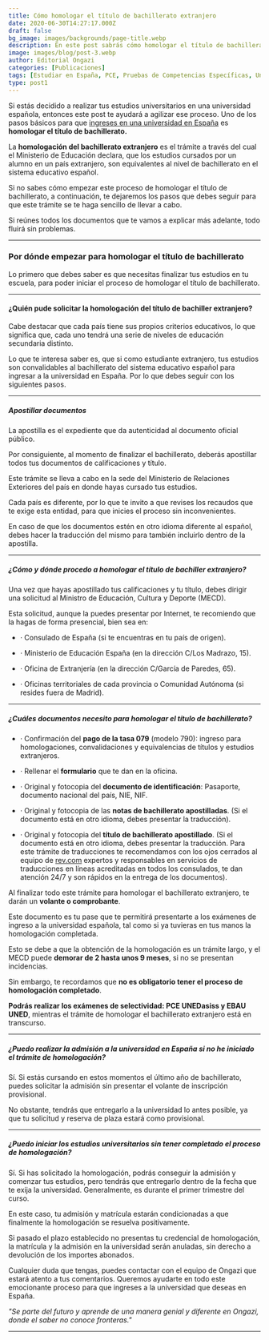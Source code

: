 ```yaml
---
title: Cómo homologar el título de bachillerato extranjero
date: 2020-06-30T14:27:17.000Z
draft: false
bg_image: images/backgrounds/page-title.webp
description: En este post sabrás cómo homologar el título de bachillerato extranjero.Si estás decidido a realizar tus estudios universitarios en una universidad española
image: images/blog/post-3.webp
author: Editorial Ongazi
categories: [Publicaciones]
tags: [Estudiar en España, PCE, Pruebas de Competencias Específicas, Universidad en España, Universidad Española]
type: post1
---
```


Si estás decidido a realizar tus estudios universitarios en una universidad española, entonces este post te ayudará a agilizar ese proceso. Uno de los pasos básicos para que <a href="https://ongazi.com/10-pasos-ingresar-a-una-universidad-espanola/" target="_blank">ingreses en una universidad en España</a> es **homologar el título de bachillerato.**

La **homologación del bachillerato extranjero** es el trámite a través del cual el Ministerio de Educación declara, que los estudios cursados por un alumno en un país extranjero, son equivalentes al nivel de bachillerato en el sistema educativo español.

Si no sabes cómo empezar este proceso de homologar el título de bachillerato, a continuación, te dejaremos los pasos que debes seguir para que este trámite se te haga sencillo de llevar a cabo.

Si reúnes todos los documentos que te vamos a explicar más adelante, todo fluirá sin problemas.

* * *

### Por dónde empezar para homologar el título de bachillerato

Lo primero que debes saber es que necesitas finalizar tus estudios en tu escuela, para poder iniciar el proceso de homologar el título de bachillerato.

* * *

#### ¿Quién pude solicitar la homologación del título de bachiller extranjero?

Cabe destacar que cada país tiene sus propios criterios educativos, lo que significa que, cada uno tendrá una serie de niveles de educación secundaria distinto.

Lo que te interesa saber es, que si como estudiante extranjero, tus estudios son convalidables al bachillerato del sistema educativo español para ingresar a la universidad en España. Por lo que debes seguir con los siguientes pasos.

* * *

##### Apostillar documentos

La apostilla es el expediente que da autenticidad al documento oficial público.

Por consiguiente, al momento de finalizar el bachillerato, deberás apostillar todos tus documentos de calificaciones y título.

Este trámite se lleva a cabo en la sede del Ministerio de Relaciones Exteriores del país en donde hayas cursado tus estudios.

Cada país es diferente, por lo que te invito a que revises los recaudos que te exige esta entidad, para que inicies el proceso sin inconvenientes.

En caso de que los documentos estén en otro idioma diferente al español, debes hacer la traducción del mismo para también incluirlo dentro de la apostilla.

* * *

##### ¿Cómo y dónde procedo a homologar el título de bachiller extranjero?

Una vez que hayas apostillado tus calificaciones y tu título, debes dirigir una solicitud al Ministro de Educación, Cultura y Deporte (MECD).

Esta solicitud, aunque la puedes presentar por Internet, te recomiendo que la hagas de forma presencial, bien sea en:

-   · Consulado de España (si te encuentras en tu país de origen).

-   · Ministerio de Educación España (en la dirección C/Los Madrazo, 15).

-   · Oficina de Extranjería (en la dirección C/García de Paredes, 65).

-   · Oficinas territoriales de cada provincia o Comunidad Autónoma (si resides fuera de Madrid).

* * *

##### ¿Cuáles documentos necesito para homologar el título de bachillerato?

-   · Confirmación del **pago de la tasa 079** (modelo 790): ingreso para homologaciones, convalidaciones y equivalencias de títulos y estudios extranjeros.

-   · Rellenar el **formulario** que te dan en la oficina.

-   · Original y fotocopia del **documento de identificación**: Pasaporte, documento nacional del país, NIE, NIF.

-   · Original y fotocopia de las **notas de bachillerato apostilladas**. (Si el documento está en otro idioma, debes presentar la traducción).

-   · Original y fotocopia del **título de bachillerato apostillado**. (Si el documento está en otro idioma, debes presentar la traducción. Para este trámite de traducciones te recomendamos con los ojos cerrados al equipo de <a href="https://www.rev.com/" target="_blank">rev.com</a>  expertos y responsables en servicios de traducciones en líneas acreditadas en todos los consulados, te dan atención 24/7 y son rápidos en la entrega de los documentos).

Al finalizar todo este trámite para homologar el bachillerato extranjero, te darán un **volante o comprobante**.

Este documento es tu pase que te permitirá presentarte a los exámenes de ingreso a la universidad española, tal como si ya tuvieras en tus manos la homologación completada.

Esto se debe a que la obtención de la homologación es un trámite largo, y el MECD puede **demorar de 2 hasta unos 9 meses**, si no se presentan incidencias.

Sin embargo, te recordamos que **no es obligatorio tener el proceso de homologación completado**.

**Podrás realizar los exámenes de selectividad:  PCE UNEDasiss y EBAU UNED**, mientras el trámite de homologar el bachillerato extranjero está en transcurso.

* * *

##### ¿Puedo realizar la admisión a la universidad en España si no he iniciado el trámite de homologación?

Sí. Si estás cursando en estos momentos el último año de bachillerato, puedes solicitar la admisión sin presentar el volante de inscripción provisional.

No obstante, tendrás que entregarlo a la universidad lo antes posible, ya que tu solicitud y reserva de plaza estará como provisional.

* * *

##### ¿Puedo iniciar los estudios universitarios sin tener completado el proceso de homologación?

Sí. Si has solicitado la homologación, podrás conseguir la admisión y comenzar tus estudios, pero tendrás que entregarlo dentro de la fecha que te exija la universidad. Generalmente, es durante el primer trimestre del curso.

En este caso, tu admisión y matrícula estarán condicionadas a que finalmente la homologación se resuelva positivamente.

Si pasado el plazo establecido no presentas tu credencial de homologación, la matrícula y la admisión en la universidad serán anuladas, sin derecho a devolución de los importes abonados.

Cualquier duda que tengas, puedes contactar con el equipo de Ongazi que estará atento a tus comentarios. Queremos ayudarte en todo este emocionante proceso para que ingreses a la universidad que deseas en España.

_"Se parte del futuro y aprende de una manera genial y diferente en Ongazi, donde el saber no conoce fronteras."_

* * *
